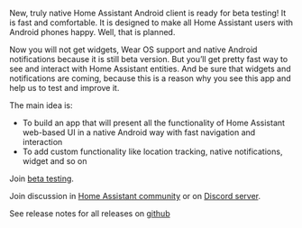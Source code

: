 New, truly native Home Assistant Android client is ready for beta testing!
It is fast and comfortable. It is designed to make all Home Assistant users with Android phones happy. Well, that is planned.

Now you will not get widgets, Wear OS support and native Android notifications because it is still beta version. But you’ll get pretty fast way to see and interact with Home Assistant entities. And be sure that widgets and notifications are coming, because this is a reason why you see this app and help us to test and improve it.

The main idea is:

- To build an app that will present all the functionality of Home Assistant web-based UI in a native Android way with fast navigation and interaction
- To add custom functionality like location tracking, native notifications, widget and so on

Join [beta testing](/beta-testing).

Join discussion in [Home Assistant community](https://community.home-assistant.io/c/mobile-apps/ha-client-android) or on [Discord server](https://discord.gg/AUzEvwn).

See release notes for all releases on [github](https://github.com/estevez-dev/ha_client/releases)
